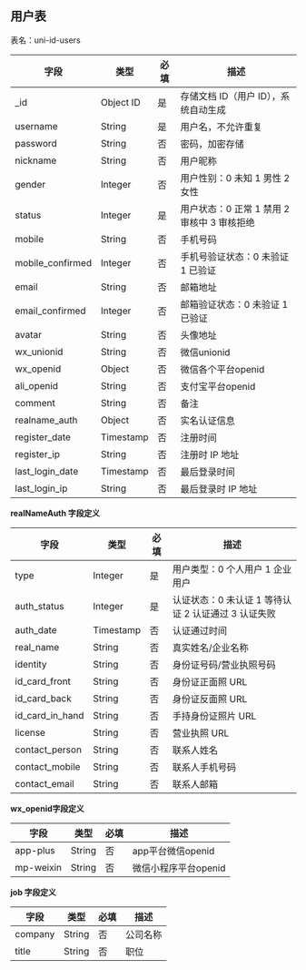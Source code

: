 ## 用户表

表名：uni-id-users

| 字段             | 类型      | 必填 | 描述                                        |
| ---------------- | --------- | ---- | ------------------------------------------- |
| \_id             | Object ID | 是   | 存储文档 ID（用户 ID），系统自动生成        |
| username         | String    | 是   | 用户名，不允许重复                          |
| password         | String    | 否   | 密码，加密存储                              |
| nickname         | String    | 否   | 用户昵称                                    |
| gender           | Integer   | 否   | 用户性别：0 未知 1 男性 2 女性              |
| status           | Integer   | 是   | 用户状态：0 正常 1 禁用 2 审核中 3 审核拒绝 |
| mobile           | String    | 否   | 手机号码                                    |
| mobile_confirmed | Integer   | 否   | 手机号验证状态：0 未验证 1 已验证           |
| email            | String    | 否   | 邮箱地址                                    |
| email_confirmed  | Integer   | 否   | 邮箱验证状态：0 未验证 1 已验证             |
| avatar           | String    | 否   | 头像地址                                    |
| wx_unionid       | String    | 否   | 微信unionid                                 |
| wx_openid        | Object    | 否   | 微信各个平台openid                           |
| ali_openid       | String    | 否   | 支付宝平台openid                           |
| comment          | String    | 否   | 备注                                        |
| realname_auth    | Object    | 否   | 实名认证信息                                |
| register_date    | Timestamp | 否   | 注册时间                                    |
| register_ip      | String    | 否   | 注册时 IP 地址                              |
| last_login_date  | Timestamp | 否   | 最后登录时间                                |
| last_login_ip    | String    | 否   | 最后登录时 IP 地址                          |

**realNameAuth 字段定义**

| 字段            | 类型      | 必填 | 描述                                                |
| --------------- | --------- | ---- | --------------------------------------------------- |
| type            | Integer   | 是   | 用户类型：0 个人用户 1 企业用户                     |
| auth_status     | Integer   | 是   | 认证状态：0 未认证 1 等待认证 2 认证通过 3 认证失败 |
| auth_date       | Timestamp | 否   | 认证通过时间                                        |
| real_name       | String    | 否   | 真实姓名/企业名称                                   |
| identity        | String    | 否   | 身份证号码/营业执照号码                             |
| id_card_front   | String    | 否   | 身份证正面照 URL                                    |
| id_card_back    | String    | 否   | 身份证反面照 URL                                    |
| id_card_in_hand | String    | 否   | 手持身份证照片 URL                                  |
| license         | String    | 否   | 营业执照 URL                                        |
| contact_person  | String    | 否   | 联系人姓名                                          |
| contact_mobile  | String    | 否   | 联系人手机号码                                      |
| contact_email   | String    | 否   | 联系人邮箱                                          |

**wx_openid字段定义**

| 字段    | 类型   | 必填 | 描述     |
| ------- | ------ | ---- | -------- |
| app-plus | String | 否   | app平台微信openid |
| mp-weixin| String | 否   | 微信小程序平台openid  |

**job 字段定义**

| 字段    | 类型   | 必填 | 描述     |
| ------- | ------ | ---- | -------- |
| company | String | 否   | 公司名称 |
| title   | String | 否   | 职位     |
